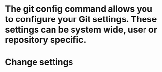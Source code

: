 # The git config command allows you to configure your Git settings. These settings can be system wide, user or repository specific.


# Change settings

